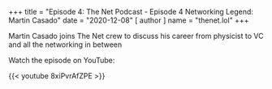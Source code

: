 +++
title = "Episode 4: The Net Podcast - Episode 4 Networking Legend: Martin Casado"
date = "2020-12-08"
[ author ]
  name = "thenet.lol"
+++

Martin Casado joins The Net crew to discuss his career from physicist to VC and all the networking in between

Watch the episode on YouTube:

{{< youtube 8xiPvrAfZPE >}}

